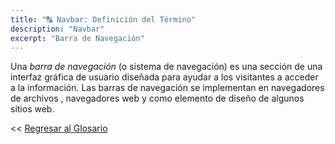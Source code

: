 ```yaml
---
title: "🔠 Navbar: Definición del Término"
description: "Navbar"
excerpt: "Barra de Navegación"
---
```


Una *barra de navegación* (o sistema de navegación) es una sección de una interfaz gráfica de usuario diseñada para ayudar a los visitantes a acceder a la información. Las barras de navegación se implementan en navegadores de archivos , navegadores web y como elemento de diseño de algunos sitios web.

<< [Regresar al Glosario](https://ciberninjas.com/glosario/)